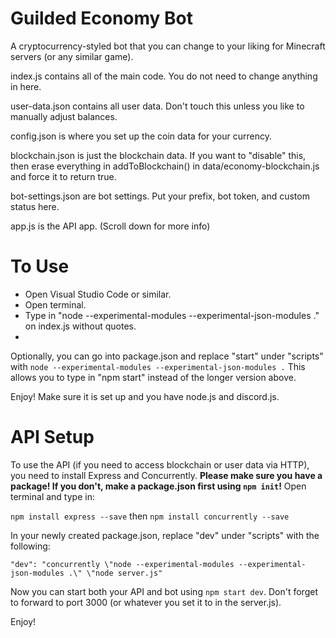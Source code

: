 # Guilded Economy Bot

A cryptocurrency-styled bot that you can change to your liking for Minecraft servers (or any similar game).

index.js contains all of the main code. You do not need to change anything in here.

user-data.json contains all user data. Don't touch this unless you like to manually adjust balances.

config.json is where you set up the coin data for your currency.

blockchain.json is just the blockchain data. If you want to "disable" this, then erase everything in addToBlockchain() in data/economy-blockchain.js and force it to return true.

bot-settings.json are bot settings. Put your prefix, bot token, and custom status here.

app.js is the API app. (Scroll down for more info)

# To Use

* Open Visual Studio Code or similar.
* Open terminal.
* Type in "node --experimental-modules --experimental-json-modules ." on index.js without quotes.
* 
Optionally, you can go into package.json and replace "start" under "scripts" with `node --experimental-modules --experimental-json-modules .`
This allows you to type in "npm start" instead of the longer version above.

Enjoy! Make sure it is set up and you have node.js and discord.js.

# API Setup

To use the API (if you need to access blockchain or user data via HTTP), you need to install Express and Concurrently. **Please make sure you have a package! If you don't, make a package.json first using `npm init`!**
Open terminal and type in:

`npm install express --save`
then
`npm install concurrently --save`

In your newly created package.json, replace "dev" under "scripts" with the following:

`"dev": "concurrently \"node --experimental-modules --experimental-json-modules .\" \"node server.js" `

Now you can start both your API and bot using `npm start dev`.
Don't forget to forward to port 3000 (or whatever you set it to in the server.js).

Enjoy!
